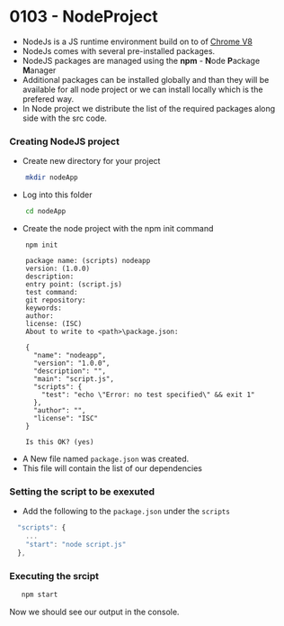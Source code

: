 # 0103 - NodeProject

- NodeJs is a JS runtime environment build on to of [Chrome V8](https://github.com/v8/v8) 
- NodeJs comes with several pre-installed packages.
- NodeJS packages are managed using the **npm** - **N**ode **P**ackage **M**anager
- Additional packages can be installed globally and than they will be available for all node project or we can install locally which is the prefered way. 
- In Node project we distribute the list of the required packages along side with the src code.

### Creating NodeJS project
- Create new directory for your project
```bash
    mkdir nodeApp
```
- Log into this folder
```bash
    cd nodeApp
```
- Create the node project with the npm init command
```
    npm init

    package name: (scripts) nodeapp
    version: (1.0.0)
    description:
    entry point: (script.js)
    test command:
    git repository:
    keywords:
    author:
    license: (ISC)
    About to write to <path>\package.json:

    {
      "name": "nodeapp",
      "version": "1.0.0",
      "description": "",
      "main": "script.js",
      "scripts": {
        "test": "echo \"Error: no test specified\" && exit 1"
      },
      "author": "",
      "license": "ISC"
    }

    Is this OK? (yes)
```

- A New file named `package.json` was created.
- This file will contain the list of our dependencies

### Setting the script to be exexuted
- Add the following to the `package.json` under the `scripts`
```js
  "scripts": {
    ... 
    "start": "node script.js"
  },
```
### Executing the srcipt
```js
   npm start
```

Now we should see our output in the console.
